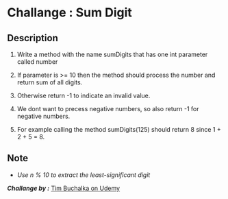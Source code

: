 # Challange :  Sum Digit

## Description

1. Write a method with the name sumDigits that has one int parameter called number

2. If parameter is >= 10 then the method should process the number and return sum of all digits.

3. Otherwise return -1 to indicate an invalid value.

4. We dont want to precess negative numbers, so also return -1 for negative numbers.

5. For example calling the method sumDigits(125) should return 8 since 1 + 2 + 5 = 8.

## Note
- *Use n % 10 to extract the least-significant digit*

***Challange by :*** [Tim Buchalka on Udemy](https://www.udemy.com/course/java-the-complete-java-developer-course/)
